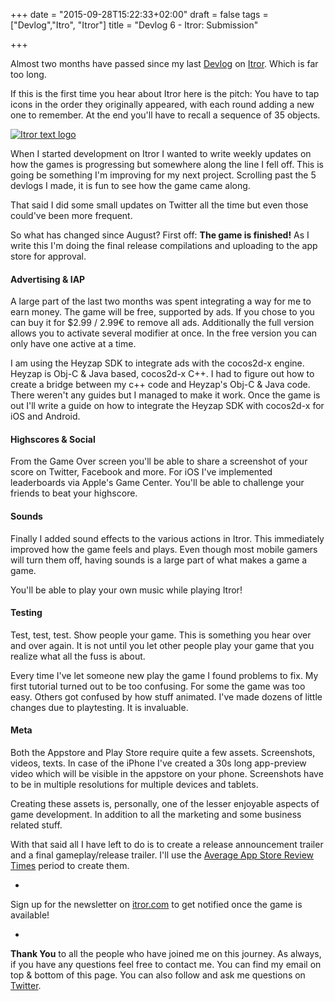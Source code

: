 +++
date = "2015-09-28T15:22:33+02:00"
draft = false
tags = ["Devlog","Itro", "Itror"]
title = "Devlog 6 - Itror: Submission"

+++

Almost two months have passed since my last [Devlog](https://markusbodner.com/2015/08/01/devlog-5---itror-points-points-points/) on [Itror](https://itror.com). Which is far too long.

If this is the first time you hear about Itror here is the pitch: You have to tap icons in the order they originally appeared, with each round adding a new one to remember. At the end you'll have to recall a sequence of 35 objects.

[![Itror text logo](/media/images/devlog-6-intro.png)](/media/images/devlog-6-intro.png)

When I started development on Itror I wanted to write weekly updates on how the games is progressing but somewhere along the line I fell off. This is going be something I'm improving for my next project. Scrolling past the 5 devlogs I made, it is fun to see how the game came along.

That said I did some small updates on Twitter all the time but even those could've been more frequent.

So what has changed since August? First off: **The game is finished!** As I write this I'm doing the final release compilations and uploading to the app store for approval.

#### Advertising & IAP

A large part of the last two months was spent integrating a way for me to earn money. The game will be free, supported by ads. If you chose to you can buy it for $2.99 / 2.99€ to remove all ads. Additionally the full version allows you to activate several modifier at once. In the free version you can only have one active at a time.

I am using the Heyzap SDK to integrate ads with the cocos2d-x engine. Heyzap is Obj-C & Java based, cocos2d-x C++. I had to figure out how to create a bridge between my c++ code and Heyzap's Obj-C & Java code. There weren't any guides but I managed to make it work. Once the game is out I'll write a guide on how to integrate the Heyzap SDK with cocos2d-x for iOS and Android.

#### Highscores & Social

From the Game Over screen you'll be able to share a screenshot of your score on Twitter, Facebook and more. For iOS I've implemented leaderboards via Apple's Game Center. You'll be able to challenge your friends to beat your highscore.

#### Sounds

Finally I added sound effects to the various actions in Itror. This immediately improved how the game feels and plays. Even though most mobile gamers will turn them off, having sounds is a large part of what makes a game a game.

You'll be able to play your own music while playing Itror!

#### Testing

Test, test, test. Show people your game. This is something you hear over and over again. It is not until you let other people play your game that you realize what all the fuss is about.

Every time I've let someone new play the game I found problems to fix. My first tutorial turned out to be too confusing. For some the game was too easy. Others got confused by how stuff animated. I've made dozens of little changes due to playtesting. It is invaluable.

#### Meta

Both the Appstore and Play Store require quite a few assets. Screenshots, videos, texts. In case of the iPhone I've created a 30s long app-preview video which will be visible in the appstore on your phone. Screenshots have to be in multiple resolutions for multiple devices and tablets.

Creating these assets is, personally, one of the lesser enjoyable aspects of game development. In addition to all the marketing and some business related stuff.

With that said all I have left to do is to create a release announcement trailer and a final gameplay/release trailer. I'll use the [Average App Store Review Times](http://appreviewtimes.com/) period to create them.

-

Sign up for the newsletter on [itror.com](https://itror.com) to get notified once the game is available!

-


**Thank You** to all the people who have joined me on this journey. As always, if you have any questions feel free to contact me. You can find my email on top & bottom of this page. You can also follow and ask me questions on [Twitter](https://www.twitter.com/tuacker).
